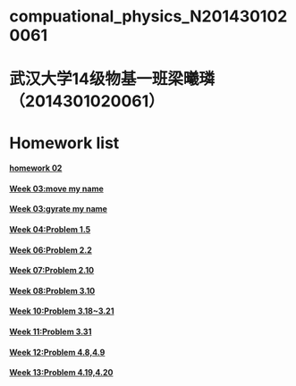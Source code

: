 # compuational_physics_N2014301020061
# 武汉大学14级物基一班梁曦璘（2014301020061）

# Homework list

#### [homework 02](https://github.com/liangc0/compuational_physics_N2014301020061/blob/master/Homework%202)

#### [Week 03:move my name](https://github.com/liangc0/compuational_physics_N2014301020061/blob/master/Week%2003:move%20my%20name)

#### [Week 03:gyrate my name](https://github.com/liangc0/compuational_physics_N2014301020061/blob/master/Week%2003:gyrate%20my%20name)

#### [Week 04:Problem 1.5](https://github.com/liangc0/compuational_physics_N2014301020061/blob/master/readme%2004%20.md)

#### [Week 06:Problem 2.2](https://github.com/liangc0/compuational_physics_N2014301020061/blob/master/Homework06%EF%BC%9AProblem2.2.md)

#### [Week 07:Problem 2.10](https://github.com/liangc0/compuational_physics_N2014301020061/blob/master/Homework%2007%EF%BC%9AProblem%202.10.md)

#### [Week 08:Problem 3.10](https://github.com/liangc0/compuational_physics_N2014301020061/blob/master/Homework%2008%EF%BC%9AProblem3.10%20.md)

#### [Week 10:Problem 3.18~3.21](https://github.com/liangc0/compuational_physics_N2014301020061/blob/master/Homework%2010%EF%BC%9AProblem%203.18~3.21.md)

#### [Week 11:Problem 3.31](https://github.com/liangc0/compuational_physics_N2014301020061/blob/master/Week%2011%EF%BC%9AProblem%203.31.md)

#### [Week 12:Problem 4.8,4.9](https://github.com/liangc0/compuational_physics_N2014301020061/blob/master/Week12%EF%BC%9AProblem%204.8%2C4.9.md)

#### [Week 13:Problem 4.19,4.20](https://github.com/liangc0/compuational_physics_N2014301020061/blob/master/Week13%EF%BC%9AProblem4.19%2C4.20.md)
